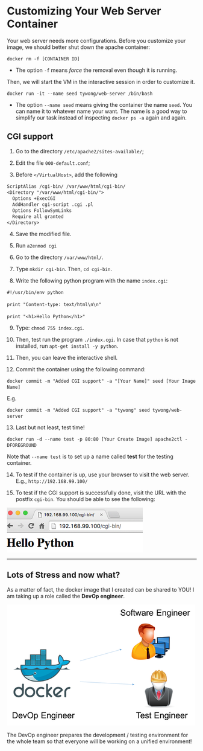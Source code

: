 # Customizing Your Web Server Container

Your web server needs more configurations. Before you customize your image, we should better shut down the apache container:
```
docker rm -f [CONTAINER ID]
```
 - The option `-f` means *force* the removal even though it is running.

Then, we will start the VM in the interactive session in order to customize it.
```
docker run -it --name seed tywong/web-server /bin/bash
```
  - The option `--name seed` means giving the container the name `seed`. You can name it to whatever name your want. The name is a good way to simplify our task instead of inspecting `docker ps -a` again and again.

## CGI support

1. Go to the directory `/etc/apache2/sites-available/`;

2. Edit the file `000-default.conf`;

3. Before `</VirtualHost>`, add the following

```
ScriptAlias /cgi-bin/ /var/www/html/cgi-bin/
<Directory "/var/www/html/cgi-bin/">
  Options +ExecCGI
  AddHandler cgi-script .cgi .pl
  Options FollowSymLinks
  Require all granted
</Directory>
```
4. Save the modified file.

5. Run `a2enmod cgi`

6. Go to the directory `/var/www/html/`.

7. Type `mkdir cgi-bin`. Then, `cd cgi-bin`.

8. Write the following python program with the name `index.cgi`:
  ```
  #!/usr/bin/env python

  print "Content-type: text/html\n\n"

  print "<h1>Hello Python</h1>"
  ```

9. Type: `chmod 755 index.cgi`.

10. Then, test run the program `./index.cgi`. In case that `python` is not installed, run `apt-get install -y python`.

11. Then, you can leave the interactive shell.

12. Commit the container using the following command:
  ```
  docker commit -m "Added CGI support" -a "[Your Name]" seed [Your Image Name]
  ```
  E.g.
  ```
  docker commit -m "Added CGI support" -a "tywong" seed tywong/web-server
  ```

13. Last but not least, test time!
  ```
  docker run -d --name test -p 80:80 [Your Create Image] apache2ctl -DFOREGROUND
  ```
  Note that `--name test` is to set up a name called **test** for the testing container.

14. To test if the container is up, use your browser to visit the web server. E.g., `http://192.168.99.100/`

15. To test if the CGI support is successfully done, visit the URL with the postfix `cgi-bin`. You should be able to see the following:

  ![CGI support successful](images/cgi-support.png)

---

## Lots of Stress and now what?

As a matter of fact, the docker image that I created can be shared to YOU! I am taking up a role called the **DevOp engineer**.

![DevOp Engineer](images/devop.png)

The DevOp engineer prepares the development / testing environment for the whole team so that everyone will be working on a unified environment!
